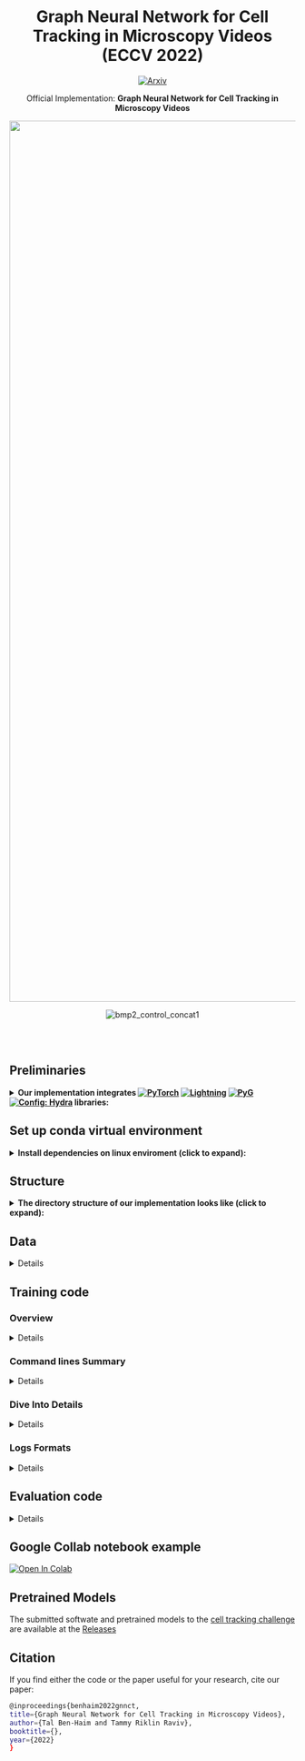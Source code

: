 <div align="center">

# Graph Neural Network for Cell Tracking in Microscopy Videos (ECCV 2022)
[![Arxiv](https://img.shields.io/badge/ArXiv-2202.04731-orange.svg?color=red)](https://arxiv.org/abs/2202.04731)
  
  Official Implementation: **Graph Neural Network for Cell Tracking in Microscopy Videos** 
 
  <img width="1549" alt="model" src="https://user-images.githubusercontent.com/57532696/177995954-f8d4c6e8-338a-4d2b-a244-e5c9e912dbe9.png">
  
![bmp2_control_concat1](https://user-images.githubusercontent.com/57532696/178099404-3af32932-e723-4ec6-a0fc-a30d3f38f67a.gif)



</div>

</div>
<br><br>

## Preliminaries
<details>
<summary><b> Our implementation integrates <a href="https://pytorch.org/get-started/locally/"><img alt="PyTorch" src="https://img.shields.io/badge/PyTorch-ee4c2c?logo=pytorch&logoColor=white"></a>
<a href="https://pytorchlightning.ai/"><img alt="Lightning" src="https://img.shields.io/badge/-Lightning-792ee5"></a>
<a href="https://pytorch-geometric.readthedocs.io/en/latest/"><img alt="PyG" src="https://img.shields.io/badge/-PyG-blue"></a>
<a href="https://hydra.cc/"><img alt="Config: Hydra" src="https://img.shields.io/badge/Config-Hydra-89b8cd"></a> libraries:  </b></summary>

[PyTorch Lightning](https://github.com/PyTorchLightning/pytorch-lightning) is a lightweight PyTorch wrapper for high-performance AI research.

[PyG (PyTorch Geometric)](https://pytorch-geometric.readthedocs.io/en/latest/) is a library built upon PyTorch to easily write and train Graph Neural Networks (GNNs) for a wide range of applications related to structured data.

[Hydra](https://github.com/facebookresearch/hydra) is an open-source Python framework that simplifies the development of research and other complex applications.

> If you are not familiar with [PyTorch](https://pytorch.org), [PyTorch Lightning](https://www.pytorchlightning.ai), [PyG](https://pytorch-geometric.readthedocs.io/en/latest/) and [Hydra](https://hydra.cc). We highly recommend to read about them before starting.
>
We use older version of the publicly available deep learning template provided in <a href="https://github.com/hobogalaxy/lightning-hydra-template"><img alt="Template" src="https://img.shields.io/badge/-Lightning--Hydra--Template-017F2F?style=flat&logo=github&labelColor=gray"></a>

</details>


## Set up conda virtual environment
<details>
<summary><b>Install dependencies on linux enviroment (click to expand):</b></summary>
we provide conda envrioment setup dependencies - if you are not familiar with conda, please read about before starting

```yaml
# Enter to the code folder
cd cell-tracker-gnn

# create conda environment python=3.8 pytorch==1.8.0 torchvision==0.9.0 cudatoolkit=11.1 faiss-gpu pytorch-lightning==1.4.9
conda create --name cell-tracking-challenge --file requirements-conda.txt
conda activate cell-tracking-challenge

# install other requirements
pip install -r requirements.txt
```
</details>

## Structure
<details>
<summary><b>The directory structure of our implementation looks like (click to expand):</b></summary>

```
├── configs                 <- Hydra configuration files
│   ├── callbacks               <- Callbacks configs
│   ├── datamodule              <- Datamodule configs
│   ├── feat_extract            <- Feature extraction configs
│   ├── logger                  <- Logger configs
│   ├── metric_learning         <- Metric learning configs
│   ├── model                   <- Model configs
│   ├── trainer                 <- Trainer configs
│   │
│   ├── config.yaml             <- Main project configuration file
│
├── data                    <- Project data
│
├── logs                    <- Logs generated by Hydra and PyTorch Lightning loggers
│
├── outputs                 <- Outputs generated by Hydra and tensorboard loggers when training deep metric learning model
│
│
├── src
│   ├── callbacks                   <- Lightning callbacks
│   ├── datamodules                 <- Lightning datamodules and dataset files used
│   │   ├── datasets                             <- Graph Dataset implementation
│   │   │   └── graph_dataset.py                          <- Graph Dataset implementation
│   │   ├── extract_features                     <- Extract  features used for graph
│   │   │   ├── preprocess_seq2graph_2d.py                <- Extract  features for 2d dataset with full segmentation
│   │   │   ├── preprocess_seq2graph_3D.py                <- Extract  features for 3d dataset
│   │   │   └── preprocess_seq2graph_patch_based.py       <- Extract  features for 2d dataset with markers annotations
│   │   ├── celltrack_datamodule.py              <- Lightning datamodules implementing split for train, valid and test using separate sequences for each
│   │   └── celltrack_datamodule_mulSeq.py       <- Lightning datamodules implementing split for train, valid and test using combine sequences for each
│   │
│   ├── metrics                     <- Lightning metrics use to track performances
│   ├── models                      <- Lightning model + PyTorch models +  PyTorch Geometric model
│   │   ├── modules                             <- models implementation
│   │   │   ├── celltrack_model.py                        <- complete model implementation
│   │   │   ├── edge_mpnn.py                              <- Edge-oriented message passing implementation
│   │   │   ├── mlp.py                                    <- multilayer perceptron implementation
│   │   │   └── pdn_conv.py                               <- PDN-Conv implementation
│   │   └── celltrack_plmodel.py                <- Lightning model implementing training routine
│   ├── utils                   <- Utility scripts
│   │   └── utils.py                            <- Utils features
│   │
│   └── train.py                                <- Training pipeline
│
├── src_metric_learning
│   ├── Data               <- Data modules - datasets and sampler
│   │   ├── dataset_2D.py       <- Implemetation of 2D dataset
│   │   ├── dataset_3D.py       <- Implemetation of 3D dataset
│   │   └── sampler.py          <- Implemetation of sampler used for batch construction
│   ├── modules                 <- Pytorch models
│   │   ├── resnet_2d           <- Implemetation of ResNet for 2D dataset
│   │   │   ├── resnet.py             <- Final models
│   │   │   └── utils_resnet.py       <- Multiple ResNet blocks and models Implemetation
│   │   ├── resnet_3d           <- Implemetation of ResNet for 3D dataset
│   │   │   ├── resnet.py             <- Final models
│   └── └── └── utils_resnet.py       <- Multiple ResNet blocks and models Implemetation
│
├── LICENSE                 <-ECCV 2022 Submission #5297. CONFIDENTIAL REVIEW COPY. DO NOT DISTRIBUTE
├── README.md               <- All information
│
├── requirements.txt              <- File for installing python dependencies (specification of dependencies)
├── requirements-conda.txt        <- File for conda environment creation (specification of dependencies)
│
├── run.py                             <- Run training of the complete model with any pipeline configuration of 'configs/config.yaml'
├── run_feat_extract.py                <- Run feature extraction pipeline 'configs/feat_extract/feat_extract.yaml' configuration file
└── run_train_metric_learning.py       <- Run training of any settings using 'configs/metric_learning/...' configuration files
```
</details>

 
## Data 
<details>

### Data Structure
Recommended Data directory should look like (click to expand):
```
├── data                    <- Project data
│   ├── CTC                 <- Cell tracking challenge data
│   │   ├── Training                             <- Training Split
│   │   │   ├── Fluo-N2DH-SIM+                        <- Fluo-N2DH-SIM+ Dataset
│   │   │   │   ├── 01                                    <- Seuqence 01
│   │   │   │   ├── 01_GT                                 <- Seuqence 01 GT
│   │   │   │   │   ├── TRA                                   <- Tracking GT
│   │   │   │   │   └── SEG                                   <- Tracking SEG (Not used)
│   │   │   │   ├── 02                                    <- Seuqence 02
│   │   │   │   ├── 02_GT                                 <- Seuqence 02 GT
│   │   │   │   │   ├── TRA                                   <- Tracking GT
│   │   │   │   │   └── SEG                                   <- Tracking SEG (Not used)
│   │   │   ├── PhC-C2DH-U373                             <- PhC-C2DH-U373 Dataset
│   │   │   │   ├── 01                                    <- Seuqence 01
│   │   │   │   ├── 01_GT                                 <- Seuqence 01 GT
│   │   │   │   │   ├── TRA                                   <- Tracking GT
│   │   │   │   │   └── SEG                                   <- Tracking SEG (Not used)
│   │   │   │   ├── 01_ST                                 <- Seuqence 01 Silver GT
│   │   │   │   └── └── SEG                                   <- Tracking SEG
│   │   │   .
│   │   │   .
│   │   │   .
│   │   ├── Test                             <- Graph Dataset implementation
│   │   │   ├── Fluo-N2DH-SIM+                        <- Fluo-N2DH-SIM+ Dataset
│   │   │   │   ├── 01                                    <- Seuqence 01
│   │   │   │   ├── 02                                    <- Seuqence 02
│   │   │   ├── PhC-C2DH-U373                             <- PhC-C2DH-U373 Dataset
│   │   │   │   ├── 01                                    <- Seuqence 01
│   │   │   │   ├── 02                                    <- Seuqence 02
│   │   │   .
│   │   │   .
│   │   │   .
```

### Download Datasets
- **[Cell tracking challenge 2D datasets](http://celltrackingchallenge.net/2d-datasets/)**: 
- **[Cell tracking challenge 3D datasets](http://celltrackingchallenge.net/3d-datasets/)**: 
</details>

## Training code

  
### Overview
<details>
  
Our code consists of 3 run files located on the 'home' directory of the project -```run.py```, ```run_feat_extract.py```, and ```run_train_metric_learning.py```- dividing our project into 3 parts namely 'complete model', 'feature extraction', and 'metric learning', respectively. An overview of each is provided in the next few sentences:
- **Metric Learning**: is responsible for training a model for extracting features using the Pytorch Metric Learning library and building using a separate source code.(see src_metric_learning in  [#Project Structure](#project-structure)). Before running this part, we should generate CSV files consisting of relevant information about the cells, used by the datasets in metric learning training.
- **Feature Extraction**: After training a discriminative model to extract features, we are extracting features used later to build our graphs.
- **Complete Model**: When all the required data is ready, we can use it to train a graph neural network model as presented in the main paper.
<br>
</details>
  
### Command lines Summary
 <details>

We summarize all the relevant command lines to produce a run, an explanation for each variable is provided in **Training code** Section below.
```yaml
 export CUDA_VISIBLE_DEVICES=0 # select GPU number

# run feat_extract for metric learning -
# please ensure that your target is correct in the 'configs/feat_extract/feat_extract.yaml' file.
python run_feat_extract.py params.input_images=<image_dir> params.input_masks=<masks_dir> params.input_seg=<masks_dir> params.output_csv=<save_output> params.basic=True params.sequences=[<str_sequences>, <str_sequences>, ...] params.seg_dir=<seg_dir_template>

# run metric learning training -
python run_train_metric_learning.py dataset.kwargs.data_dir_img=<image_directory> dataset.kwargs.data_dir_mask=<data_dir_mask> dataset.kwargs.dir_csv=<dir_csv>
# output 'all_params.pth' is generated at end, it is the input_model for the next comand line

# run feat_extract for cell tracking training -
python run_feat_extract.py params.input_images=<image_dir> params.input_masks=<masks_dir> params.input_seg=<masks_dir> params.input_model=<path_to_all_params_produced_in_metric_learning> params.output_csv=<save_output> params.basic=False params.sequences=[<str_sequences>,<str_sequences>,...] params.seg_dir=<seg_dir_template>

# cell tracking training run
python run.py datamodule.dataset_params.main_path=<csv_home_directory> datamodule.dataset_params.exp_name="<name>_<2D/3D>"
```

For example, if your data structure is organized as recommended, you can run training for Fluo-N2DH-SIM+ dataset with the following command lines:
```yaml
 export CUDA_VISIBLE_DEVICES=0 # select GPU number

# run feat_extract for metric learning -
python run_feat_extract.py params.input_images="./data/CTC/Training/Fluo-N2DH-SIM+" params.input_masks="./data/CTC/Training/Fluo-N2DH-SIM+" params.input_seg="./data/CTC/Training/Fluo-N2DH-SIM+" params.output_csv="./data/basic_features/" params.sequences=['01','02']  params.seg_dir='_GT/TRA' params.basic=True

# run metric learning training -
python run_train_metric_learning.py dataset.kwargs.data_dir_img="./data/CTC/Training/Fluo-N2DH-SIM+" dataset.kwargs.data_dir_mask="./data/CTC/Training/Fluo-N2DH-SIM+" dataset.kwargs.dir_csv="./data/basic_features/Fluo-N2DH-SIM+" dataset.kwargs.subdir_mask='GT/TRA'
# output 'all_params.pth' is generated at end, it is the input_model for the next comand line

# run feat_extract for cell tracking training -
python run_feat_extract.py params.input_images="./data/CTC/Training/Fluo-N2DH-SIM+" params.input_masks="./data/CTC/Training/Fluo-N2DH-SIM+" params.input_seg="./data/CTC/Training/Fluo-N2DH-SIM+" params.output_csv="./data/ct_features/" params.sequences=['01','02']  params.seg_dir='_GT/TRA' params.basic=False params.input_model=<path_to_all_params_produced_in_metric_learning>

# cell tracking training run
python run.py datamodule.dataset_params.main_path="./data/ct_features/Fluo-N2DH-SIM+" datamodule.dataset_params.exp_name="2D_SIM" datamodule.dataset_params.drop_feat=[]
```
</details>

### Dive Into Details
<details>
We provide details on how to run any aspect of our code, from metric learning to our full model performing cell tracking, and extracting features in between.

### Run Metric Learning
1. Before running training, we should generate CSV files consisting of relevant information about the cells, we do so using ```run_feat_extract.py``` file and the corresponding configuration file located in ```configs/feat_extract/feat_extract.yaml```:
```yaml
defaults:
    - params: params.yaml # do not change
_target_: src.datamodules.extract_features.<choose_seq2graph_file> # options - preprocess_seq2graph_2d/preprocess_seq2graph_3D/preprocess_seq2graph_patch_based
```
Where the params ```configs/feat_extract/params/params.yaml``` configuration:
```
input_images: #Please/insert/path/to/image_frames
input_masks: #Please/insert/path/to/image_masks/corresponds/image_frames
input_seg: #Please/insert/path/to/segmentation_mask/corresponds/image_frames
input_model: #Please/insert/path/of/metric_learning/feature_extractor_model
output_csv: #Please/insert/path/to/save/features
basic:  # !! Most important now- should be True !! -options True/False
sequences: # example: ['01', '02']
seg_dir: <choose_seg_dir_template> # options '_GT/SEG'/'_ST/SEG'
```
An explanation of each variable is detailed in the comments.

In this stage, the 'basic' parameter is the most important one- should be set to True, indicating for basic features used for metric learning.
The 'seg_dir' variable is used since in the cell tracking challenge (CTC) the partitions to folders are made in a fixed template. for example for sequence 1 - '01' folder is for images, '01_GT/TRA' folder is for markers annotation, '01_GT/SEG' folder is for segmentation annotation. In the case of silver ground truth segmentation, the folder is '01_ST/SEG'. We are following this assumption to all datasets, even datasets that are not in the CTC.

After setting all paths, we can run ```run_feat_extract.py``` to extract features and the CSV files will be saved to the folder of 'output_csv' (Please pay attention to the log provided which indicates the place that the files saved).

Now, you are familiar with all the relevant variables, we are providing a command line to produce the corresponding run with an override of the discussed variables.

```yaml
# run feat_extract for metric learning -
# please ensure that your target is correct in the 'configs/feat_extract/feat_extract.yaml' file.
python run_feat_extract.py params.input_images=<image_dir> params.input_masks=<masks_dir> params.input_seg=<masks_dir> params.output_csv=<save_output> params.basic=True params.sequences=[<str_sequences>, <str_sequences>, ...] params.seg_dir=<seg_dir_template>
```


2. After generating the required CSVs, the next step is to train a discriminative model to extract features using ```run_train_metric_learning.py``` and the corresponding configuration files in  ```configs/metric_learning```:
- ```config_2D.yaml```: hyperparameters for training. Here we also set the 'exp_name' indicates for the folder name to save the outputs, and we can also choose between two optional settings for 2D datasets- those with a marker (```dataset/dataset_2D_patch_based.yaml```) and those with segmentations(```dataset/dataset_2D.yaml```).

- ```config_3D.yaml```: hyperparameters for training. Here we also set the 'exp_name' indicates for the folder name to save the outputs, it works with the segmentation setting for 3D datasets(```dataset/dataset_3D.yaml```).
- The default configuration is 2D datasets in ```run_train_metric_learning.py```. To change it, you should change the 'config_name' to ```config_3D.yaml``` in the following line included as part of ```run_train_metric_learning.py```: ```@hydra.main(config_path="configs/metric_learning/", config_name="config_2D.yaml")```.
- ```dataset_**.yaml```- the important variables to set here are the paths to the images, masks, and CSV produced in *step 1* above.
  ```yaml
  data_dir_img: #Please/insert/path/to/images_directory
  data_dir_mask: #Please/insert/path/to/segmentation_mask/corresponds/images
  subdir_mask:  # options '_GT/SEG'/'_ST/SEG'/'GT/TRA'
  dir_csv: #Please/insert/path/to/saved_basic_CSV
  ```
In case you work with marker, you should set 'subdir_mask' to 'GT/TRA', in case you have full segmentation by GT(set '_GT/SEG') or silver GT (set '_ST/SEG').

A command line to produce the corresponding run with the override of the discussed variables is provided:
  ```yaml
python run_train_metric_learning.py dataset.kwargs.data_dir_img=<image_directory> dataset.kwargs.data_dir_mask=<data_dir_mask> dataset.kwargs.dir_csv=<dir_csv>
    ```
3. Now, you've set everything up and you're ready to run ```run_train_metric_learning.py```.
At the end of the run, our code prepares wraps the best checkpoints and saves them with metadata in a dictionary file called "/outputs/<date_time>/<time>/all_params.pth" in the project directory. This dictionary is required for learned features extraction back in ```configs/feat_extract/params/params.yaml```:
```
input_images: #Please/insert/path/to/image_frames
input_masks: #Please/insert/path/to/image_masks/corresponds/image_frames
input_seg: #Please/insert/path/to/segmentation_mask/corresponds/image_frames
input_model: #Please/insert/path/of/metric_learning/feature_extractor_model
output_csv: #Please/insert/path/to/save/features
basic:  # !! Most important now- should be True !! -options True/False
sequences: # example: ['01', '02']
seg_dir: <choose_seg_dir_template> # options '_GT/SEG'/'_ST/SEG'
```

The 'basic' variable should be set to 'False' and the input_model is the save dictionary ('all_params') file logged at the end of the training of the metric learning. You should now run again ```run_feat_extract.py``` to extract features - both spatio-temporal and deep metric learning features.


A command line to produce the corresponding run with an override of the discussed variables is provided:
```yaml
# run feat_extract for cell tracking  -
# please ensure that your target is correct in the 'configs/feat_extract/feat_extract.yaml' file.
python run_feat_extract.py params.input_images=<image_dir> params.input_masks=<masks_dir> params.input_seg=<masks_dir> params.input_model=<path_to_all_params_produced_in_metric_learning> params.output_csv=<save_output> params.basic=False params.sequences=[<str_sequences>, <str_sequences>, ...] params.seg_dir=<seg_dir_template>
```

### Run Training of the full model Cell Tracking by GNN

Our main file is ```run.py``` with the configuration  ```configs/config.yaml```. Main project config contains default training configuration:<br>
  ```yaml
defaults:
    - trainer: default_trainer.yaml # do not change
    - model: celltrack_model_patch_based.yaml # can be changed
    - datamodule: datamodule_multiSequence.yaml # can be changed
    - callbacks: default_callbacks.yaml  # do not change
    - logger: many_loggers.yaml  # do not change
```
as mentioned in the comments, you can change the model and the datamodule configurations only, which are located in ```configs/model``` and  ```configs/datamodule``` folders, respectively.
**model** is provided with 3 main option - ```celltrack_model_2d.yaml```, ```celltrack_model_3d.yaml```, and ```celltrack_model_patch_based.yaml``` indicate for 2D  dataset with segmentation, 3D  dataset with segmentation, and 2d  dataset with markers, respectively. The only differnece between each is the input features dimension.

**datamodule** is provided with 2 main option -
  1. Run with separted sequences for train/validation/test using ```datamodule_sepSequences.yaml```
  2. Run with combination of sequences for train/validation/test using ```datamodule_multiSequence.yaml```- this configuration is used to train the final model to CTC (with 2 combination of the provided sequences to train and validation).<br>

In each setting, you should change the directory in the variable "main_path" and 'dirs_path' sub-dirs of the main path. In case that you don't want to run with patch base settings (marker annotation settings) and you do want to run with segmentation annotation settings, please comment the strings in "drop_feat" argument, or simply override them with adding ```datamodule.dataset_params.drop_feat=[]``` to the run command line.

**model** is provided with 3 main options -
  1. Run with 2d+segmentation ```celltrack_model_2d.yaml```
  2. Run with 2d+markers ```celltrack_model_patch_based.yaml```
  3. Run with 3d+segmentation ```celltrack_model_3d.yaml```<br>

In these configurations, no changes are requested. Just setting the preference settings in the main config file  ```configs/config.yaml```.

Now, when you are familiar with all the relevant variables, we are providing a command line to produce the corresponding run with an override of the discussed variables.
```yaml
export CUDA_VISIBLE_DEVICES=0 # select GPU number
# training run
python run.py datamodule.dataset_params.main_path=<csv_home_directory> datamodule.dataset_params.exp_name="<name>_<2D/3D>"
```

At the end of the training, a run is made to extract the validation set scores on the edges of the graph for the best checkpoint. Messages with the performance and the best checkpoint path are logged. The achieved precision, recall, and accuracy scores by our method on the edge classification are approximate ~99% (and even higher), and the scores are logged at this stage along with other information.


Summary of all required command lines is provided in Section **Command lines Summary** above.
</details>

### Logs Formats
<details>
Hydra creates a new working directory for every executed training run (metric_learning/cell_tracking). <br>
By default, logs have the following structure separated for two main directories logs/outputs correspond to cell_tracking/metric_learning, respectively:

```
│
├── logs                  # Logs generated by Hydra and PyTorch Lightning loggers in the cell tracking model training
│   ├── runs                    # Folder for logs generated from single runs of the full model
│   │   ├── 2021-02-15              # Date of executing run
│   │   │   ├── 16-50-49                # Hour of executing run
│   │   │   │   ├── .hydra                  # Hydra logs
│   │   │   │   ├── wandb                   # Weights&Biases logs
│   │   │   │   ├── checkpoints             # Training checkpoints
│   │   │   │   └── ...                     # Any other thing saved during training
│   │   │   ├── ...
│   │   │   └── ...
│   │   ├── ...
│   └── └── ...
│   │
├── outputs                     # Outputs generated by Hydra and tensorboard loggers when training deep metric learning model
│   ├── runs                    # Folder for logs generated from single runs
│   │   ├── 2021-02-15              # Date of executing run
│   │   │   ├── 16-50-49                # Hour of executing run
│   │   │   │   ├── .hydra                  # Hydra logs
│   │   │   │   ├── logs_<exp_name>         # Any other thing saved during training - included checkpoints and logs
│   │   │   │   └── all_params.pth         # A dictionary consisting of all the relevant information (model state dicts and other parameters that are used for feature extraction)
│   │   │   ├── ...
│   │   │   └── ...
│   │   ├── ...
│   └── └── ...
│
```
<br><br>
</details>

## Evaluation code
<details>
 
To run evaluation, we provide an example script (submitted to CTC) and all the relevant files to run our code in ```src/inference``` folder, details below:
```
SEQUENCE="01"
FOV="0"
DATASET="${PWD}/../Fluo-N2DH-SIM+" # path/to/dataset/dir
CODE_TRA="${PWD}" # path/to/inference_of_tracking/algorithm(ours)
MODEL_METRIC_LEARNING="${PWD}/parameters/Features_Models/Fluo-N2DH-SIM+/all_params.pth" # path/to/MODEL_METRIC_LEARNING/parameters
MODEL_PYTORCH_LIGHTNING="${PWD}/parameters/Tracking_Models/Fluo-N2DH-SIM+/checkpoints/epoch=132.ckpt" # path/to/tracking_model/parameters
CODE_SEG="${PWD}/seg_code/" # path/to/seg/algorithm
SEG_MODEL="${PWD}/parameters/Seg_Models/Fluo-N2DH-SIM+/" # path/to/seg_model/parameters
MODALITY="2D"  # dataset modality

# seg prediction
python ${CODE_SEG}/Inference2D.py --gpu_id 0 --model_path ${SEG_MODEL} --sequence_path "${DATASET}/${SEQUENCE}" --output_path "${DATASET}/${SEQUENCE}_SEG_RES" --edge_dist 3 --edge_thresh=0.3 --min_cell_size 100 --max_cell_size 1000000 --fov 0 --centers_sigmoid_threshold 0.8 --min_center_size 10 --pre_sequence_frames 4 --data_format NCHW --save_intermediate --save_intermediate_path ${DATASET}/${SEQUENCE}_SEG_intermediate

# cleanup
rm -r "${DATASET}/${SEQUENCE}_SEG_intermediate"

# Finish segmentation - start tracking

# our model needs CSVs, so let's create from image and segmentation.
python ${CODE_TRA}/preprocess_seq2graph_clean.py -cs 20 -ii "${DATASET}/${SEQUENCE}" -iseg "${DATASET}/${SEQUENCE}_SEG_RES" -im "${MODEL_METRIC_LEARNING}" -oc "${DATASET}/${SEQUENCE}_CSV"

# run the prediction
python ${CODE_TRA}/inference_clean.py -mp "${MODEL_PYTORCH_LIGHTNING}" -ns "${SEQUENCE}" -oc "${DATASET}"

# postprocess
python ${CODE_TRA}/postprocess_clean.py -modality "${MODALITY}" -iseg "${DATASET}/${SEQUENCE}_SEG_RES" -oi "${DATASET}/${SEQUENCE}_RES_inference"

rm -r "${DATASET}/${SEQUENCE}_CSV" "${DATASET}/${SEQUENCE}_RES_inference" "${DATASET}/${SEQUENCE}_SEG_RES"
```
You should create the same script as above with the relevant parameters to trained models (which are elaborated above how to produce), In comments, we explain each variable. Please refer to the main paper and read about the segmentation algorithms used.
Please refer to read about evaluation-methodology of the challenge here http://celltrackingchallenge.net/evaluation-methodology/ - it is also provided with the Command-line software packages that implement the TRA measure (publicly available in the link)

</details>

## Google Collab notebook example
 [![Open In Colab](https://colab.research.google.com/assets/colab-badge.svg)](https://colab.research.google.com/github/talbenha/cell-tracker-gnn/blob/main/training_example.ipynb)
## Pretrained Models
  The submitted softwate and pretrained models to the [cell tracking challenge](http://celltrackingchallenge.net/) are available at the [Releases](https://github.com/talbenha/cell-tracker-gnn/releases)

## Citation
If you find either the code or the paper useful for your research, cite our paper:
```sh
@inproceedings{benhaim2022gnnct,
title={Graph Neural Network for Cell Tracking in Microscopy Videos},
author={Tal Ben-Haim and Tammy Riklin Raviv},
booktitle={},
year={2022}
}
```

